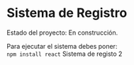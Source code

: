 <h1>Sistema de Registro</h1>
<p>Estado del proyecto: En construcción.</p>

Para ejecutar el sistema debes poner:
<br>
```npm install react```
Sistema de registo 2
